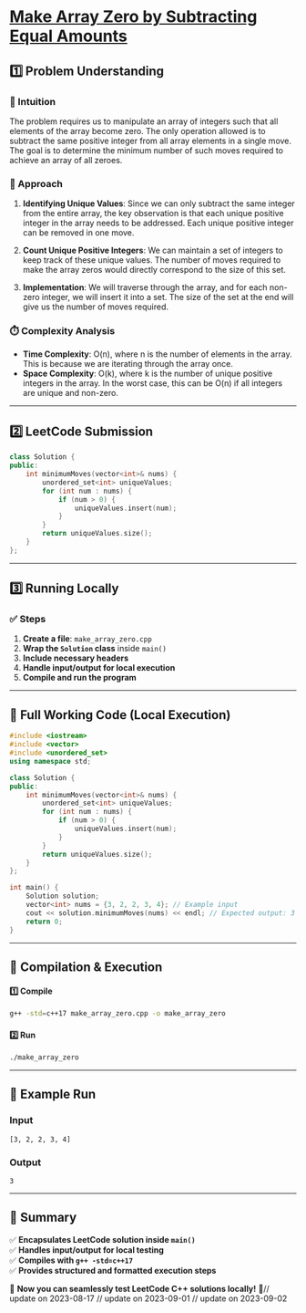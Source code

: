 # **[Make Array Zero by Subtracting Equal Amounts](https://leetcode.com/problems/make-array-zero-by-subtracting-equal-amounts/description/)**  

## **1️⃣ Problem Understanding**  
### **📌 Intuition**  
The problem requires us to manipulate an array of integers such that all elements of the array become zero. The only operation allowed is to subtract the same positive integer from all array elements in a single move. The goal is to determine the minimum number of such moves required to achieve an array of all zeroes.  

### **🚀 Approach**  
1. **Identifying Unique Values**: Since we can only subtract the same integer from the entire array, the key observation is that each unique positive integer in the array needs to be addressed. Each unique positive integer can be removed in one move.
  
2. **Count Unique Positive Integers**: We can maintain a set of integers to keep track of these unique values. The number of moves required to make the array zeros would directly correspond to the size of this set.

3. **Implementation**: We will traverse through the array, and for each non-zero integer, we will insert it into a set. The size of the set at the end will give us the number of moves required.

### **⏱️ Complexity Analysis**  
- **Time Complexity**: O(n), where n is the number of elements in the array. This is because we are iterating through the array once.
- **Space Complexity**: O(k), where k is the number of unique positive integers in the array. In the worst case, this can be O(n) if all integers are unique and non-zero.

---  

## **2️⃣ LeetCode Submission**  
```cpp
class Solution {
public:
    int minimumMoves(vector<int>& nums) {
        unordered_set<int> uniqueValues;
        for (int num : nums) {
            if (num > 0) {
                uniqueValues.insert(num);
            }
        }
        return uniqueValues.size();
    }
};  
```  

---  

## **3️⃣ Running Locally**  
### **✅ Steps**  
1. **Create a file**: `make_array_zero.cpp`  
2. **Wrap the `Solution` class** inside `main()`  
3. **Include necessary headers**  
4. **Handle input/output for local execution**  
5. **Compile and run the program**  

---  

## **📝 Full Working Code (Local Execution)**  
```cpp
#include <iostream>
#include <vector>
#include <unordered_set>
using namespace std;

class Solution {
public:
    int minimumMoves(vector<int>& nums) {
        unordered_set<int> uniqueValues;
        for (int num : nums) {
            if (num > 0) {
                uniqueValues.insert(num);
            }
        }
        return uniqueValues.size();
    }
};

int main() {
    Solution solution;
    vector<int> nums = {3, 2, 2, 3, 4}; // Example input
    cout << solution.minimumMoves(nums) << endl; // Expected output: 3
    return 0;
}  
```  

---  

## **🔧 Compilation & Execution**  
#### **1️⃣ Compile**  
```bash
g++ -std=c++17 make_array_zero.cpp -o make_array_zero
```  

#### **2️⃣ Run**  
```bash
./make_array_zero
```  

---  

## **🎯 Example Run**  
### **Input**  
```
[3, 2, 2, 3, 4]
```  
### **Output**  
```
3
```  

---  

## **📌 Summary**  
✅ **Encapsulates LeetCode solution inside `main()`**  
✅ **Handles input/output for local testing**  
✅ **Compiles with `g++ -std=c++17`**  
✅ **Provides structured and formatted execution steps**  

🚀 **Now you can seamlessly test LeetCode C++ solutions locally!** 🚀// update on 2023-08-17
// update on 2023-09-01
// update on 2023-09-02
